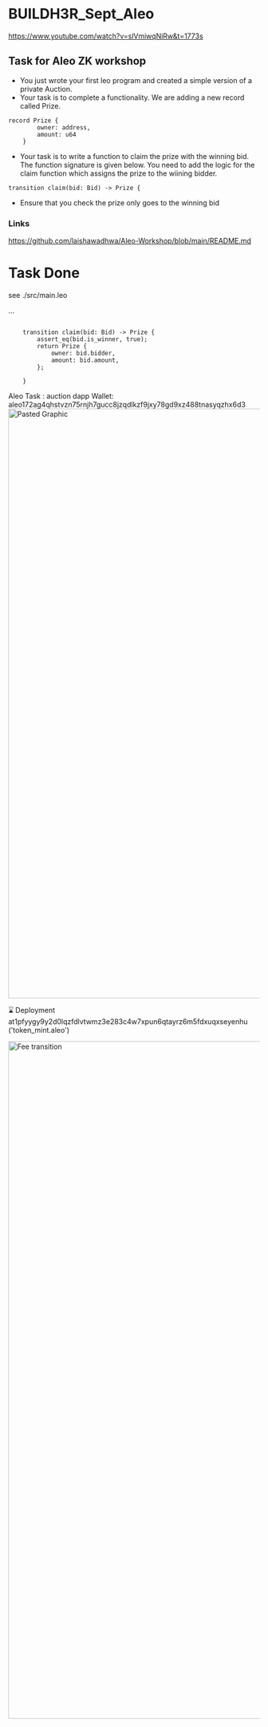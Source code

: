 # BUILDH3R_Sept_Aleo

https://www.youtube.com/watch?v=slVmiwqNiRw&t=1773s

## Task for Aleo ZK workshop

- You just wrote your first leo program and created a simple version of a private Auction.
- Your task is to complete a functionality. We are adding a new record called Prize.
```leo
record Prize {
        owner: address,
        amount: u64
    }
```
- Your task is to write a function to claim the prize with the winning bid. The function signature is given below. You need to add the logic for the claim function which assigns the prize to the wiining bidder.
```leo
transition claim(bid: Bid) -> Prize {
```
- Ensure that you check the prize only goes to the winning bid

### Links
https://github.com/laishawadhwa/Aleo-Workshop/blob/main/README.md

# Task Done
see ./src/main.leo

...
```leo

    transition claim(bid: Bid) -> Prize {
        assert_eq(bid.is_winner, true);
        return Prize {
            owner: bid.bidder,
            amount: bid.amount,
        };
        
    }
```


Aleo Task : auction dapp 
Wallet: aleo172ag4qhstvzn75rnjh7gucc8jzqdlkzf9jxy78gd9xz488tnasyqzhx6d3
<img width="1181" alt="Pasted Graphic" src="https://github.com/user-attachments/assets/ca63f0cc-52c5-41d7-bcf6-11c5873fbb9b">

⌛ Deployment at1pfyygy9y2d0lqzfdlvtwmz3e283c4w7xpun6qtayrz6m5fdxuqxseyenhu ('token_mint.aleo')

<img width="1357" alt="Fee transition" src="https://github.com/user-attachments/assets/063e7458-dee6-4670-b739-588619de9de2">








